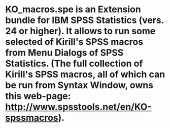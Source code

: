 # KO_macros.spe is an Extension bundle for IBM SPSS Statistics (vers. 24 or higher). It allows to run some selected of Kirill's SPSS macros from Menu Dialogs of SPSS Statistics. (The full collection of Kirill's SPSS macros, all of which can be run from Syntax Window, owns this web-page: http://www.spsstools.net/en/KO-spssmacros).
